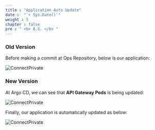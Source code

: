 ```yaml
---
title : "Application Auto Update"
date :  "`r Sys.Date()`" 
weight : 5
chapter : false
pre : " <b> 8.5. </b> "
---
```


### Old Version

Before making a commit at Ops Repository, below is our application:

![ConnectPrivate](/images/8-cicd-test/8.5-app/update_0.png)

### New Version

At Argo CD, we can see that **API Gateway Pods** is being updated:

![ConnectPrivate](/images/8-cicd-test/8.5-app/update_1.png)

Finally, our application is automatically updated as below:

![ConnectPrivate](/images/8-cicd-test/8.5-app/update_2.png)